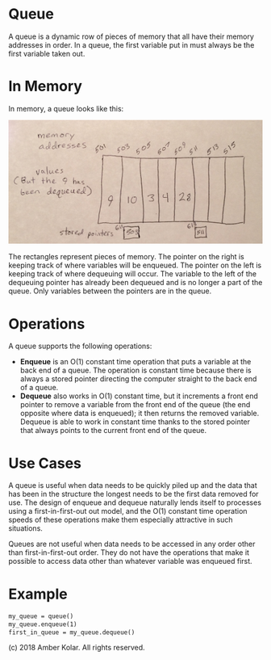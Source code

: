 # Queue

A queue is a dynamic row of pieces of memory that all have their memory addresses in order. In a queue, the first variable put in must always be the first variable taken out.

# In Memory

In memory, a queue looks like this:

![Image of Queue in Memory](images/queue_memory.JPG)

The rectangles represent pieces of memory. The pointer on the right is keeping track of where variables will be enqueued. The pointer on the left is keeping track of where dequeuing will occur. The variable to the left of the dequeuing pointer has already been dequeued and is no longer a part of the queue. Only variables between the pointers are in the queue.

# Operations

A queue supports the following operations:

* **Enqueue** is an O(1) constant time operation that puts a variable at the back end of a queue. The operation is constant time because there is always a stored pointer directing the computer straight to the back end of a queue.
* **Dequeue** also works in O(1) constant time, but it increments a front end pointer to remove a variable from the front end of the queue (the end opposite where data is enqueued); it then returns the removed variable. Dequeue is able to work in constant time thanks to the stored pointer that always points to the current front end of the queue.

# Use Cases

A queue is useful when data needs to be quickly piled up and the data that has been in the structure the longest needs to be the first data removed for use. The design of enqueue and dequeue naturally lends itself to processes using a first-in-first-out out model, and the O(1) constant time operation speeds of these operations make them especially attractive in such situations.

Queues are not useful when data needs to be accessed in any order other than first-in-first-out order. They do not have the operations that make it possible to access data other than whatever variable was enqueued first.

# Example

```
my_queue = queue()
my_queue.enqueue(1)
first_in_queue = my_queue.dequeue()
```

(c) 2018 Amber Kolar. All rights reserved.